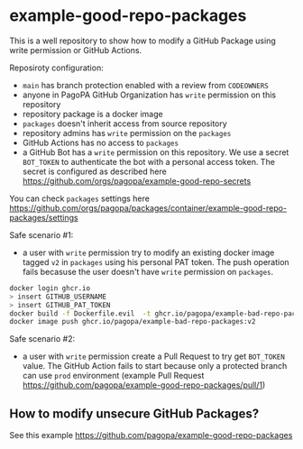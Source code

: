# example-good-repo-packages

This is a well repository to show how to modify a GitHub Package using write permission or GitHub Actions.

Reposiroty configuration:
- `main` has branch protection enabled with a review from `CODEOWNERS`
- anyone in PagoPA GitHub Organization has `write` permission on this repository
- repository package is a docker image
- `packages` doesn't inherit access from source repository
- repository admins has `write` permission on the `packages`
- GitHub Actions has no access to `packages`
- a GitHub Bot has a `write` permission on this repository. We use a secret `BOT_TOKEN` to authenticate the bot with a personal access token. The secret is configured as described here https://github.com/orgs/pagopa/example-good-repo-secrets

You can check `packages` settings here https://github.com/orgs/pagopa/packages/container/example-good-repo-packages/settings

Safe scenario #1:
- a user with `write` permission try to modify an existing docker image tagged `v2` in `packages` using his personal PAT token.
The push operation fails becasuse the user doesn't have `write` permission on `packages`.

```sh
docker login ghcr.io
> insert GITHUB_USERNAME
> insert GITHUB_PAT_TOKEN
docker build -f Dockerfile.evil  -t ghcr.io/pagopa/example-bad-repo-packages:v2 .
docker image push ghcr.io/pagopa/example-bad-repo-packages:v2
```

Safe scenario #2:
- a user with `write` permission create a Pull Request to try get `BOT_TOKEN` value. The GitHub Action fails to start because only a protected branch can use `prod` environment (example Pull Request https://github.com/pagopa/example-good-repo-packages/pull/1)

## How to modify unsecure GitHub Packages?

See this example https://github.com/pagopa/example-good-repo-packages
